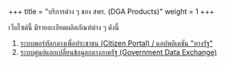 +++
title = "บริการต่าง ๆ ของ สพร. (DGA Products)"
weight = 1
+++

เว็บไซต์นี้ มีรายละเอียดผลิตภัณฑ์ต่าง ๆ ดังนี้

1. [ระบบพอร์ทัลกลางเพื่อประชาชน (Citizen Portal) / แอปพลิเคชัน "ทางรัฐ"](czp/)
2. [ระบบศูนย์แลกเปลี่ยนข้อมูลกลางภาครัฐ (Government Data Exchange)](/gdx)
